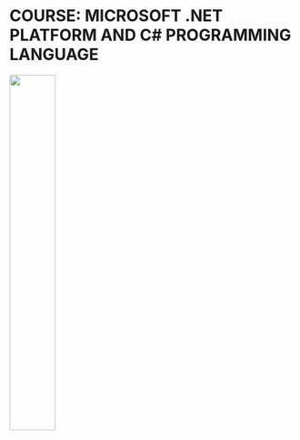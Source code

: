 # COURSE: MICROSOFT .NET PLATFORM AND C# PROGRAMMING LANGUAGE
<img src="https://media.giphy.com/media/WUlplcMpOCEmTGBtBW/giphy.gif" width="40%"/>

